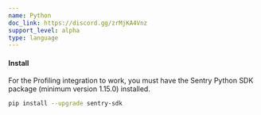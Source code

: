```yaml
---
name: Python
doc_link: https://discord.gg/zrMjKA4Vnz
support_level: alpha
type: language
---
```


#### Install

For the Profiling integration to work, you must have the Sentry Python SDK package (minimum version 1.15.0) installed.

```bash
pip install --upgrade sentry-sdk
```

